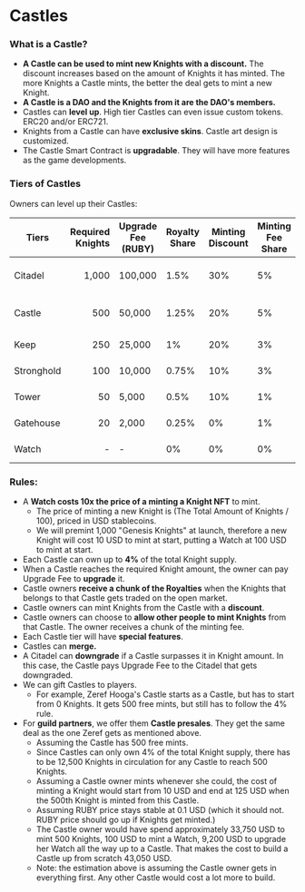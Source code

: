 # Castles

###

### What is a Castle?

* **A Castle can be used to mint new Knights with a discount.** The discount increases based on the amount of Knights it has minted. The more Knights a Castle mints, the better the deal gets to mint a new Knight.
* **A Castle is a DAO and the Knights from it are the DAO's members.**
* Castles can **level up**. High tier Castles can even issue custom tokens. ERC20 and/or ERC721.
* Knights from a Castle can have **exclusive skins**. Castle art design is customized.
* The Castle Smart Contract is **upgradable**. They will have more features as the game developments.

### Tiers of Castles

Owners can level up their Castles:

| Tiers      | Required Knights | Upgrade Fee (RUBY) | Royalty Share | Minting Discount | Minting Fee Share |       Bonus Feature |
| ---------- | ---------------: | ------------------ | ------------- | ---------------- | ----------------- | ------------------: |
| Citadel    |            1,000 | 100,000            | 1.5%          | 30%              | 5%                |  Issue ERC20 Tokens |
| Castle     |              500 | 50,000             | 1.25%         | 20%              | 5%                | Issue ERC721 Tokens |
| Keep       |              250 | 25,000             | 1%            | 20%              | 3%                |       Branded Skins |
| Stronghold |              100 | 10,000             | 0.75%         | 10%              | 3%                |       Branded Cards |
| Tower      |               50 | 5,000              | 0.5%          | 10%              | 1%                |      Branded Armors |
| Gatehouse  |               20 | 2,000              | 0.25%         | 0%               | 1%                |     Branded Weapons |
| Watch      |                - | -                  | 0%            | 0%               | 0%                |     Branded Knights |

### Rules:

* A **Watch costs 10x the price of a minting a Knight NFT** to mint.
  * The price of minting a new Knight is (The Total Amount of Knights / 100), priced in USD stablecoins.
  * We will premint 1,000 "Genesis Knights" at launch, therefore a new Knight will cost 10 USD to mint at start, putting a Watch at 100 USD to mint at start.
* Each Castle can own up to **4%** of the total Knight supply.
* When a Castle reaches the required Knight amount, the owner can pay Upgrade Fee to **upgrade** it.
* Castle owners **receive a chunk of the Royalties** when the Knights that belongs to that Castle gets traded on the open market.
* Castle owners can mint Knights from the Castle with a **discount**.
* Castle owners can choose to **allow other people to mint Knights** from that Castle. The owner receives a chunk of the minting fee.
* Each Castle tier will have **special features**.
* Castles can **merge.**
* A Citadel can **downgrade** if a Castle surpasses it in Knight amount. In this case, the Castle pays Upgrade Fee to the Citadel that gets downgraded.
* We can gift Castles to players.
  * For example, Zeref Hooga's Castle starts as a Castle, but has to start from 0 Knights. It gets 500 free mints, but still has to follow the 4% rule.
* For **guild partners**, we offer them **Castle presales**. They get the same deal as the one Zeref gets as mentioned above.
  * Assuming the Castle has 500 free mints.
  * Since Castles can only own 4% of the total Knight supply, there has to be 12,500 Knights in circulation for any Castle to reach 500 Knights.
  * Assuming a Castle owner mints whenever she could, the cost of minting a Knight would start from 10 USD and end at 125 USD when the 500th Knight is minted from this Castle.
  * Assuming RUBY price stays stable at 0.1 USD (which it should not. RUBY price should go up if Knights get minted.)
  * The Castle owner would have spend approximately 33,750 USD to mint 500 Knights, 100 USD to mint a Watch, 9,200 USD to upgrade her Watch all the way up to a Castle. That makes the cost to build a Castle up from scratch 43,050 USD.
  * Note: the estimation above is assuming the Castle owner gets in everything first. Any other Castle would cost a lot more to build.
